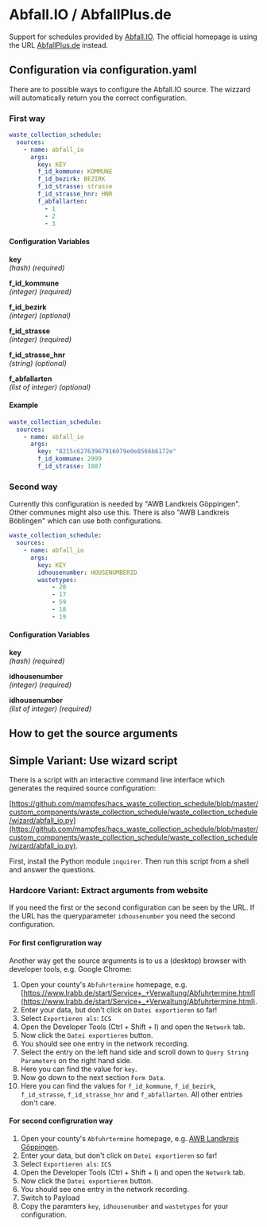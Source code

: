 # Abfall.IO / AbfallPlus.de

Support for schedules provided by [Abfall.IO](https://abfall.io). The official homepage is using the URL [AbfallPlus.de](https://www.abfallplus.de/) instead.

## Configuration via configuration.yaml

There are to possible ways to configure the Abfall.IO source. The wizzard will automatically return you the correct configuration.

### First way

```yaml
waste_collection_schedule:
  sources:
    - name: abfall_io
      args:
        key: KEY
        f_id_kommune: KOMMUNE
        f_id_bezirk: BEZIRK
        f_id_strasse: strasse
        f_id_strasse_hnr: HNR
        f_abfallarten:
          - 1
          - 2
          - 3
```

#### Configuration Variables

**key**  
*(hash) (required)*

**f_id_kommune**  
*(integer) (required)*

**f_id_bezirk**  
*(integer) (optional)*

**f_id_strasse**  
*(integer) (required)*

**f_id_strasse_hnr**  
*(string) (optional)*

**f_abfallarten**  
*(list of integer) (optional)*

#### Example

```yaml
waste_collection_schedule:
  sources:
    - name: abfall_io
      args:
        key: "8215c62763967916979e0e8566b6172e"
        f_id_kommune: 2999
        f_id_strasse: 1087
```

### Second way

Currently this configuration is needed by "AWB Landkreis Göppingen".
Other communes might also use this. There is also "AWB Landkreis Böblingen" which can
use both configurations.

```yaml
waste_collection_schedule:
  sources:
    - name: abfall_io
      args:
        key: KEY
        idhousenumber: HOUSENUMBERID
        wastetypes: 
            - 20
            - 17 
            - 59 
            - 18 
            - 19
```

#### Configuration Variables

**key**  
*(hash) (required)*

**idhousenumber**  
*(integer) (required)*

**idhousenumber**  
*(list of integer) (required)*

## How to get the source arguments

## Simple Variant: Use wizard script

There is a script with an interactive command line interface which generates the required source configuration:

[https://github.com/mampfes/hacs_waste_collection_schedule/blob/master/custom_components/waste_collection_schedule/waste_collection_schedule/wizard/abfall_io.py](https://github.com/mampfes/hacs_waste_collection_schedule/blob/master/custom_components/waste_collection_schedule/waste_collection_schedule/wizard/abfall_io.py).

First, install the Python module `inquirer`. Then run this script from a shell and answer the questions.

### Hardcore Variant: Extract arguments from website

If you need the first or the second configuration can be seen by the URL. If the URL has the queryparameter `idhousenumber` you need the second configuration.

#### For first configruration way
Another way get the source arguments is to us a (desktop) browser with developer tools, e.g. Google Chrome:

1. Open your county's `Abfuhrtermine` homepage, e.g. [https://www.lrabb.de/start/Service+_+Verwaltung/Abfuhrtermine.html](https://www.lrabb.de/start/Service+_+Verwaltung/Abfuhrtermine.html).
2. Enter your data, but don't click on `Datei exportieren` so far!
3. Select `Exportieren als`: `ICS`
4. Open the Developer Tools (Ctrl + Shift + I) and open the `Network` tab.
5. Now click the `Datei exportieren` button.
6. You should see one entry in the network recording.
7. Select the entry on the left hand side and scroll down to `Query String Parameters` on the right hand side.
8. Here you can find the value for `key`.
9. Now go down to the next section `Form Data`.
10. Here you can find the values for `f_id_kommune`, `f_id_bezirk`, `f_id_strasse`, `f_id_strasse_hnr` and `f_abfallarten`. All other entries don't care.


#### For second configruration way

1. Open your county's `Abfuhrtermine` homepage, e.g. [AWB Landkreis Göppingen](https://awb-gp.de/abfallabholung/abfuhrtermine).
2. Enter your data, but don't click on `Datei exportieren` so far!
3. Select `Exportieren als`: `ICS`
4. Open the Developer Tools (Ctrl + Shift + I) and open the `Network` tab.
5. Now click the `Datei exportieren` button.
6. You should see one entry in the network recording.
7. Switch to Payload
8. Copy the paramters `key`, `idhousenumber` and `wastetypes` for your configuration.
